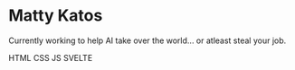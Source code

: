 # Matty Katos
Currently working to help AI take over the world... or atleast steal your job.

HTML CSS JS SVELTE

<!---
MattyKatos/MattyKatos is a ✨ special ✨ repository because its `README.md` (this file) appears on your GitHub profile.
You can click the Preview link to take a look at your changes.
--->
